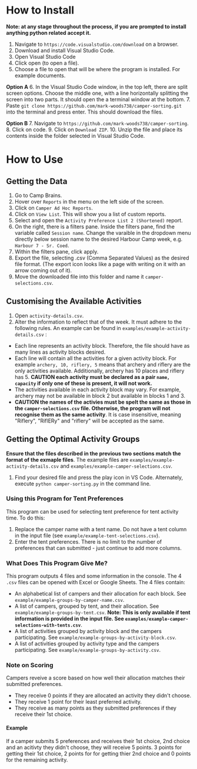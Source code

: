 # How to Install
**Note: at any stage throughout the process, if you are prompted to install anything python related accept it.**
1. Navigate to `https://code.visualstudio.com/download` on a browser.
2. Download and install Visual Studio Code.
3. Open Visual Studio Code
4. Click open (to open a file).
5. Choose a file to open that will be where the program is installed. For example documents.

**Option A**
6. In the Visual Studio Code window, in the top left, there are split screen options. Choose the middle one, with a line horizontally splitting the screen into two parts. It should open the a terminal window at the bottom.
7. Paste `git clone https://github.com/mark-woods738/camper-sorting.git` into the terminal and press enter. This should download the files.

**Option B**
7. Navigate to `https://github.com/mark-woods738/camper-sorting`.
8. Click on code.
9. Click on `Download ZIP`.
10. Unzip the file and place its contents inside the folder selected in Visual Studio Code.

# How to Use 
## Getting the Data
<!-- TODO get link to website -->
1. Go to Camp Brains.
2. Hover over `Reports` in the menu on the left side of the screen.
3. Click on `Camper Ad Hoc Reports`. 
4. Click on `View List`. This will show you a list of custom reports.
5. Select and open the `Activity Preference List 2 (Shortened)` report.
6. On the right, there is a filters pane. Inside the filters pane, find the variable called `Session name`. Change the varaible in the dropdown menu directly below session name to the desired Harbour Camp week, e.g. `Harbour 7 - Sr. Coed`.
7. Within the filters pane, click apply.
8. Export the file, selecting .csv (Comma Separated Values) as the desired file format. (The export icon looks like a page with writing on it with an arrow coming out of it).
9. Move the downloaded file into this folder and name it `camper-selections.csv`.

## Customising the Available Activities
1. Open `activity-details.csv`.
2. Alter the information to reflect that of the week. It must adhere to the following rules. An example can be found in `examples/example-activity-details.csv` : 
- Each line represents an activity block. Therefore, the file should have as many lines as activity blocks desired.
- Each line will contain all the activities for a given activity block. For example `archery, 10, riflery, 5` means that archery and riflery are the only activities available. Additionally, archery has 10 places and riflery has 5. **CAUTION each activity must be declared as a pair `name, capacity` if only one of these is present, it will not work.**
- The activities available in each activity block may vary. For example, archery may not be available in block 2 but available in blocks 1 and 3.
- **CAUTION the names of the activies must be spelt the same as those in the `camper-selections.csv` file. Otherwise, the program will not recognise them as the same activity**. It is case insensitive, meaning "Riflery", "RiflERy" and "riflery" will be accepted as the same.

## Getting the Optimal Activity Groups
**Ensure that the files described in the previous two sections match the format of the exmaple files**. The example files are `examples/example-activity-details.csv` and `examples/example-camper-selections.csv`.

1. Find your desired file and press the play icon in VS Code. Alternately, execute `python camper-sorting.py` in the command line.

### Using this Program for Tent Preferences
This program can be used for selecting tent preference for tent activity time. To do this:
1. Replace the camper name with a tent name. Do not have a tent column in the input file (see `example/example-tent-selections.csv`).
2. Enter the tent preferences. There is no limit to the number of preferences that can submitted - just continue to add more columns.

### What Does This Program Give Me?
This program outputs 4 files and some information in the console. The 4 `.csv` files can be opened with Excel or Google Sheets. The 4 files contain:
- An alphabetical list of campers and their allocation for each block. See `example/example-groups-by-camper-name.csv`.
- A list of campers, grouped by tent, and their allocation. See `example/example-groups-by-tent.csv`. **Note: This is only available if tent information is provided in the input file. See `examples/example-camper-selections-with-tents.csv`**. 
- A list of activities grouped by activity block and the campers participating. See `example/example-groups-by-activity-block.csv`.
- A list of activities grouped by activity type and the campers participating. See `example/example-groups-by-activity.csv`.

### Note on Scoring
Campers reveive a score based on how well their allocation matches their submitted preferences. 
- They receive 0 points if they are allocated an activity they didn't choose.
- They receive 1 point for their least preferred activity. 
- They receive as many points as they submitted preferences if they receive their 1st choice.

#### Example
If a camper submits 5 preferences and receives their 1st choice, 2nd choice and an acitivty they didn't choose, they will receive 5 points. 3 points for getting their 1st choice, 2 points for for getting thier 2nd choice and 0 points for the remaining activity.